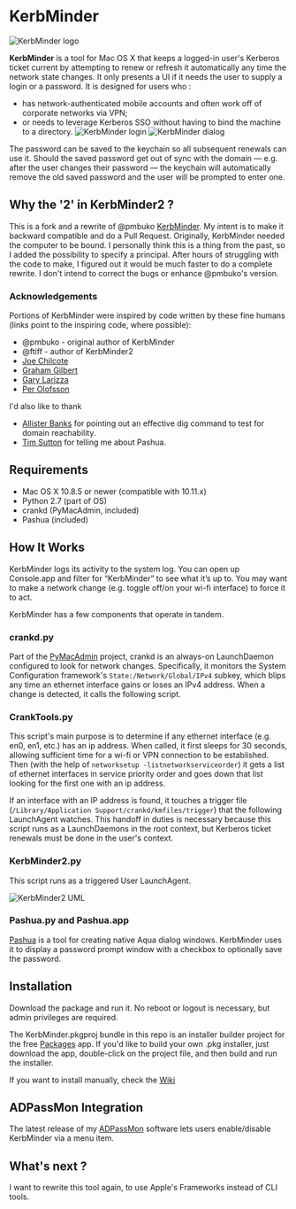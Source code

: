 # KerbMinder

![KerbMinder logo](installer_components/KerbMinder_logo.png "KerbMinder icon")

**KerbMinder** is a tool for Mac OS X that keeps a logged-in user's Kerberos ticket current by attempting to renew or refresh it automatically any time the network state changes. It only presents a UI if it needs the user to supply a login or a password. It is designed for users who :
- has network-authenticated mobile accounts and often work off of corporate networks via VPN;
- or needs to leverage Kerberos SSO without having to bind the machine to a directory.
![KerbMinder login](installer_components/KerbMinder2_login.png "KerbMinder login dialog")
![KerbMinder dialog](installer_components/dialog.png "KerbMinder dialog")

The password can be saved to the keychain so all subsequent renewals can use it. Should the saved password get out of sync with the domain — e.g. after the user changes their password — the keychain will automatically remove the old saved password and the user will be prompted to enter one.

## Why the '2' in KerbMinder2 ?
This is a fork and a rewrite of @pmbuko [KerbMinder](http://github.com/pmbuko/KerbMinder). My intent is to make it backward compatible and do a Pull Request. 
Originally, KerbMinder needed the computer to be bound. I personally think this is a thing from the past, so I added the possibility to specify a principal. After hours of struggling with the code to make, I figured out it would be much faster to do a complete rewrite. I don't intend to correct the bugs or enhance @pmbuko's version. 


### Acknowledgements

Portions of KerbMinder were inspired by code written by these fine humans (links point to the inspiring code, where possible):

* @pmbuko - original author of KerbMinder
* @ftiff - author of KerbMinder2
* [Joe Chilcote](https://github.com/chilcote)
* [Graham Gilbert](http://grahamgilbert.com/blog/2013/07/12/using-crankd-to-react-to-network-events/)
* [Gary Larizza](https://github.com/glarizza/scripts/blob/master/python/RefactoredCrankTools.py)
* [Per Olofsson](https://github.com/MagerValp/Scripted-Mac-Package-Creation/blob/master/scripts/postinstall)

I'd also like to thank

* [Allister Banks](https://twitter.com/Sacrilicious/status/543451138239258624) for pointing out an effective dig command to test for domain reachability.
* [Tim Sutton](http://twitter.com/tvsutton/status/544099669270605824) for telling me about Pashua.

## Requirements

* Mac OS X 10.8.5 or newer (compatible with 10.11.x)
* Python 2.7 (part of OS)
* crankd (PyMacAdmin, included)
* Pashua (included)

## How It Works

KerbMinder logs its activity to the system log. You can open up Console.app and filter for “KerbMinder” to see what it’s up to. You may want to make a network change (e.g. toggle off/on your wi-fi interface) to force it to act.

KerbMinder has a few components that operate in tandem.

### crankd.py

Part of the [PyMacAdmin](https://github.com/acdha/pymacadmin) project, crankd is an always-on LaunchDaemon configured to look for network changes. Specifically, it monitors the System Configuration framework's ```State:/Network/Global/IPv4``` subkey, which blips any time an ethernet interface gains or loses an IPv4 address. When a change is detected, it calls the following script.

### CrankTools.py

This script's main purpose is to determine if any ethernet interface (e.g. en0, en1, etc.) has an ip address. When called, it first sleeps for 30 seconds, allowing sufficient time for a wi-fi or VPN connection to be established. Then (with the help of ```networksetup -listnetworkserviceorder```) it gets a list of ethernet interfaces in service priority order and goes down that list looking for the first one with an ip address.

If an interface with an IP address is found, it touches a trigger file (```/Library/Application Support/crankd/kmfiles/trigger```) that the following LaunchAgent watches. This handoff in duties is necessary because this script runs as a LaunchDaemons in the root context, but Kerberos ticket renewals must be done in the user's context.

### KerbMinder2.py

This script runs as a triggered User LaunchAgent. 

![KerbMinder2 UML](installer_components/KerbMinder2_UML.png "KerbMinder2 UML")

### Pashua.py and Pashua.app

[Pashua](http://www.bluem.net/en/mac/pashua/) is a tool for creating native Aqua dialog windows. KerbMinder uses it to display a password prompt window with a checkbox to optionally save the password.

## Installation

Download the package and run it. No reboot or logout is necessary, but admin privileges are required.

The KerbMinder.pkgproj bundle in this repo is an installer builder project for the free [Packages](http://s.sudre.free.fr/Software/Packages/about.html) app. If you'd like to build your own .pkg installer, just download the app, double-click on the project file, and then build and run the installer.

If you want to install manually, check the [Wiki](https://github.com/ftiff/KerbMinder2/wiki/Manual-Installation)

## ADPassMon Integration

The latest release of my [ADPassMon](http://yourmacguy.wordpress.com/ADPassMon) software lets users enable/disable KerbMinder via a menu item.

## What's next ?
I want to rewrite this tool again, to use Apple's Frameworks instead of CLI tools.

